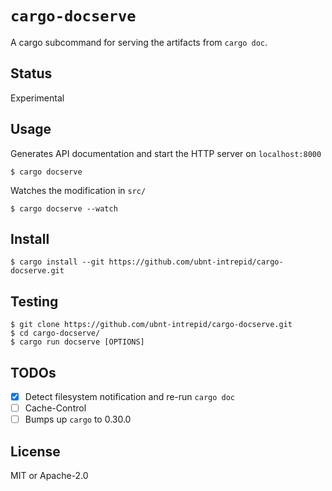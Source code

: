 # `cargo-docserve`

A cargo subcommand for serving the artifacts from `cargo doc`.

## Status
Experimental

## Usage

Generates API documentation and start the HTTP server on `localhost:8000`

```shell-session
$ cargo docserve
```

Watches the modification in `src/`

```shell-session
$ cargo docserve --watch
```

## Install

```shell-session
$ cargo install --git https://github.com/ubnt-intrepid/cargo-docserve.git
```

## Testing

```shell-session
$ git clone https://github.com/ubnt-intrepid/cargo-docserve.git
$ cd cargo-docserve/
$ cargo run docserve [OPTIONS]
```

## TODOs

- [x] Detect filesystem notification and re-run `cargo doc`
- [ ] Cache-Control
- [ ] Bumps up `cargo` to 0.30.0

## License
MIT or Apache-2.0
